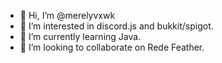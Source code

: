- 👋 Hi, I’m @merelyvxwk
- 👀 I’m interested in discord.js and bukkit/spigot.
- 🌱 I’m currently learning Java.
- 💞️ I’m looking to collaborate on Rede Feather.
